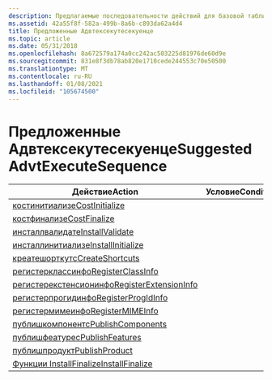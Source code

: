```yaml
---
description: Предлагаемые последовательности действий для базовой таблицы Адвтексекутесекуенце в базе данных установщик Windows.
ms.assetid: 42a55f8f-582a-499b-8a6b-c893da62a4d4
title: Предложенные Адвтексекутесекуенце
ms.topic: article
ms.date: 05/31/2018
ms.openlocfilehash: 8a672579a174a0cc242ac503225d81976de60d9e
ms.sourcegitcommit: 831e8f3db78ab820e1710cede244553c70e50500
ms.translationtype: MT
ms.contentlocale: ru-RU
ms.lasthandoff: 01/08/2021
ms.locfileid: "105674500"
---
```

# <a name="suggested-advtexecutesequence"></a><span data-ttu-id="922db-103">Предложенные Адвтексекутесекуенце</span><span class="sxs-lookup"><span data-stu-id="922db-103">Suggested AdvtExecuteSequence</span></span>



| <span data-ttu-id="922db-104">Действие</span><span class="sxs-lookup"><span data-stu-id="922db-104">Action</span></span>                                                    | <span data-ttu-id="922db-105">Условие</span><span class="sxs-lookup"><span data-stu-id="922db-105">Condition</span></span> | <span data-ttu-id="922db-106">Последовательность</span><span class="sxs-lookup"><span data-stu-id="922db-106">Sequence</span></span> |
|-----------------------------------------------------------|-----------|----------|
| [<span data-ttu-id="922db-107">костинитиализе</span><span class="sxs-lookup"><span data-stu-id="922db-107">CostInitialize</span></span>](costinitialize-action.md)               |           | <span data-ttu-id="922db-108">800</span><span class="sxs-lookup"><span data-stu-id="922db-108">800</span></span>      |
| [<span data-ttu-id="922db-109">костфинализе</span><span class="sxs-lookup"><span data-stu-id="922db-109">CostFinalize</span></span>](costfinalize-action.md)                   |           | <span data-ttu-id="922db-110">1000</span><span class="sxs-lookup"><span data-stu-id="922db-110">1000</span></span>     |
| [<span data-ttu-id="922db-111">инсталлвалидате</span><span class="sxs-lookup"><span data-stu-id="922db-111">InstallValidate</span></span>](installvalidate-action.md)             |           | <span data-ttu-id="922db-112">1400</span><span class="sxs-lookup"><span data-stu-id="922db-112">1400</span></span>     |
| [<span data-ttu-id="922db-113">инсталлинитиализе</span><span class="sxs-lookup"><span data-stu-id="922db-113">InstallInitialize</span></span>](installinitialize-action.md)         |           | <span data-ttu-id="922db-114">1500</span><span class="sxs-lookup"><span data-stu-id="922db-114">1500</span></span>     |
| [<span data-ttu-id="922db-115">креатешорткутс</span><span class="sxs-lookup"><span data-stu-id="922db-115">CreateShortcuts</span></span>](createshortcuts-action.md)             |           | <span data-ttu-id="922db-116">4500</span><span class="sxs-lookup"><span data-stu-id="922db-116">4500</span></span>     |
| [<span data-ttu-id="922db-117">регистерклассинфо</span><span class="sxs-lookup"><span data-stu-id="922db-117">RegisterClassInfo</span></span>](registerclassinfo-action.md)         |           | <span data-ttu-id="922db-118">4600</span><span class="sxs-lookup"><span data-stu-id="922db-118">4600</span></span>     |
| [<span data-ttu-id="922db-119">регистерекстенсионинфо</span><span class="sxs-lookup"><span data-stu-id="922db-119">RegisterExtensionInfo</span></span>](registerextensioninfo-action.md) |           | <span data-ttu-id="922db-120">4700</span><span class="sxs-lookup"><span data-stu-id="922db-120">4700</span></span>     |
| [<span data-ttu-id="922db-121">регистерпрогидинфо</span><span class="sxs-lookup"><span data-stu-id="922db-121">RegisterProgIdInfo</span></span>](registerprogidinfo-action.md)       |           | <span data-ttu-id="922db-122">4800</span><span class="sxs-lookup"><span data-stu-id="922db-122">4800</span></span>     |
| [<span data-ttu-id="922db-123">регистермимеинфо</span><span class="sxs-lookup"><span data-stu-id="922db-123">RegisterMIMEInfo</span></span>](registermimeinfo-action.md)           |           | <span data-ttu-id="922db-124">4900</span><span class="sxs-lookup"><span data-stu-id="922db-124">4900</span></span>     |
| [<span data-ttu-id="922db-125">публишкомпонентс</span><span class="sxs-lookup"><span data-stu-id="922db-125">PublishComponents</span></span>](publishcomponents-action.md)         |           | <span data-ttu-id="922db-126">6200</span><span class="sxs-lookup"><span data-stu-id="922db-126">6200</span></span>     |
| [<span data-ttu-id="922db-127">публишфеатурес</span><span class="sxs-lookup"><span data-stu-id="922db-127">PublishFeatures</span></span>](publishfeatures-action.md)             |           | <span data-ttu-id="922db-128">6300</span><span class="sxs-lookup"><span data-stu-id="922db-128">6300</span></span>     |
| [<span data-ttu-id="922db-129">публишпродукт</span><span class="sxs-lookup"><span data-stu-id="922db-129">PublishProduct</span></span>](publishproduct-action.md)               |           | <span data-ttu-id="922db-130">6400</span><span class="sxs-lookup"><span data-stu-id="922db-130">6400</span></span>     |
| [<span data-ttu-id="922db-131">Функции InstallFinalize</span><span class="sxs-lookup"><span data-stu-id="922db-131">InstallFinalize</span></span>](installfinalize-action.md)             |           | <span data-ttu-id="922db-132">6600</span><span class="sxs-lookup"><span data-stu-id="922db-132">6600</span></span>     |



 

 

 



